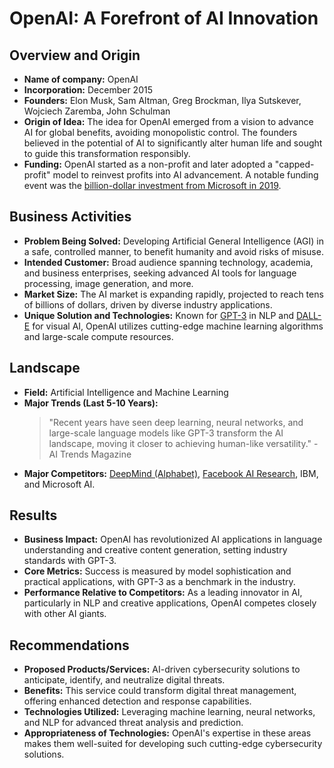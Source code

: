 # OpenAI: A Forefront of AI Innovation

## Overview and Origin

* **Name of company:** OpenAI
* **Incorporation:** December 2015
* **Founders:** Elon Musk, Sam Altman, Greg Brockman, Ilya Sutskever, Wojciech Zaremba, John Schulman
* **Origin of Idea:** The idea for OpenAI emerged from a vision to advance AI for global benefits, avoiding monopolistic control. The founders believed in the potential of AI to significantly alter human life and sought to guide this transformation responsibly.
* **Funding:** OpenAI started as a non-profit and later adopted a "capped-profit" model to reinvest profits into AI advancement. A notable funding event was the [billion-dollar investment from Microsoft in 2019](https://blogs.microsoft.com/blog/2019/07/22/openai-and-microsoft-form-exclusive-computing-partnership-to-build-new-azure-ai-supercomputing-technologies/).

## Business Activities

* **Problem Being Solved:** Developing Artificial General Intelligence (AGI) in a safe, controlled manner, to benefit humanity and avoid risks of misuse.
* **Intended Customer:** Broad audience spanning technology, academia, and business enterprises, seeking advanced AI tools for language processing, image generation, and more.
* **Market Size:** The AI market is expanding rapidly, projected to reach tens of billions of dollars, driven by diverse industry applications.
* **Unique Solution and Technologies:** Known for [GPT-3](https://openai.com/gpt-3/) in NLP and [DALL-E](https://openai.com/dall-e-2/) for visual AI, OpenAI utilizes cutting-edge machine learning algorithms and large-scale compute resources.

## Landscape

* **Field:** Artificial Intelligence and Machine Learning
* **Major Trends (Last 5-10 Years):** 
    > "Recent years have seen deep learning, neural networks, and large-scale language models like GPT-3 transform the AI landscape, moving it closer to achieving human-like versatility." - AI Trends Magazine
* **Major Competitors:** [DeepMind (Alphabet)](https://deepmind.com), [Facebook AI Research](https://ai.facebook.com), IBM, and Microsoft AI.

## Results

* **Business Impact:** OpenAI has revolutionized AI applications in language understanding and creative content generation, setting industry standards with GPT-3.
* **Core Metrics:** Success is measured by model sophistication and practical applications, with GPT-3 as a benchmark in the industry.
* **Performance Relative to Competitors:** As a leading innovator in AI, particularly in NLP and creative applications, OpenAI competes closely with other AI giants.

## Recommendations

* **Proposed Products/Services:** AI-driven cybersecurity solutions to anticipate, identify, and neutralize digital threats.
* **Benefits:** This service could transform digital threat management, offering enhanced detection and response capabilities.
* **Technologies Utilized:** Leveraging machine learning, neural networks, and NLP for advanced threat analysis and prediction.
* **Appropriateness of Technologies:** OpenAI's expertise in these areas makes them well-suited for developing such cutting-edge cybersecurity solutions.

